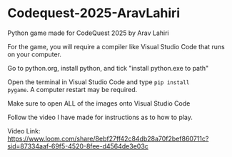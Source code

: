 # Codequest-2025-AravLahiri
Python game made for CodeQuest 2025 by Arav Lahiri

For the game, you will require a compiler like Visual Studio Code that runs on your computer.

Go to python.org, install python, and tick "install python.exe to path"

Open the terminal in Visual Studio Code and type <code>pip install pygame</code>. A computer restart may be required.

Make sure to open ALL of the images onto Visual Studio Code

Follow the video I have made for instructions as to how to play.

Video Link: https://www.loom.com/share/8ebf27ff42c84db28a70f2bef860711c?sid=87334aaf-69f5-4520-8fee-d4564de3e03c
